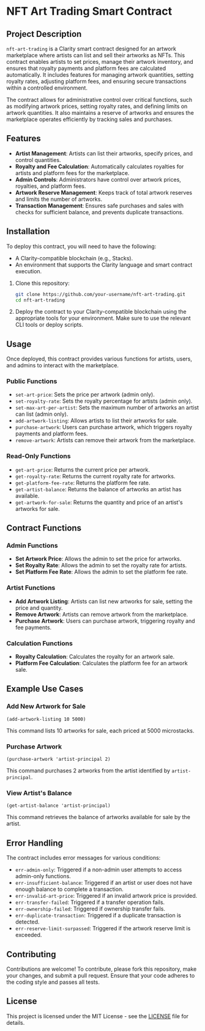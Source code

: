# NFT Art Trading Smart Contract

## Project Description
`nft-art-trading` is a Clarity smart contract designed for an artwork marketplace where artists can list and sell their artworks as NFTs. This contract enables artists to set prices, manage their artwork inventory, and ensures that royalty payments and platform fees are calculated automatically. It includes features for managing artwork quantities, setting royalty rates, adjusting platform fees, and ensuring secure transactions within a controlled environment.

The contract allows for administrative control over critical functions, such as modifying artwork prices, setting royalty rates, and defining limits on artwork quantities. It also maintains a reserve of artworks and ensures the marketplace operates efficiently by tracking sales and purchases.

## Features
- **Artist Management**: Artists can list their artworks, specify prices, and control quantities.
- **Royalty and Fee Calculation**: Automatically calculates royalties for artists and platform fees for the marketplace.
- **Admin Controls**: Administrators have control over artwork prices, royalties, and platform fees.
- **Artwork Reserve Management**: Keeps track of total artwork reserves and limits the number of artworks.
- **Transaction Management**: Ensures safe purchases and sales with checks for sufficient balance, and prevents duplicate transactions.

## Installation
To deploy this contract, you will need to have the following:
- A Clarity-compatible blockchain (e.g., Stacks).
- An environment that supports the Clarity language and smart contract execution.

1. Clone this repository:
    ```bash
    git clone https://github.com/your-username/nft-art-trading.git
    cd nft-art-trading
    ```

2. Deploy the contract to your Clarity-compatible blockchain using the appropriate tools for your environment. Make sure to use the relevant CLI tools or deploy scripts.

## Usage
Once deployed, this contract provides various functions for artists, users, and admins to interact with the marketplace.

### Public Functions
- `set-art-price`: Sets the price per artwork (admin only).
- `set-royalty-rate`: Sets the royalty percentage for artists (admin only).
- `set-max-art-per-artist`: Sets the maximum number of artworks an artist can list (admin only).
- `add-artwork-listing`: Allows artists to list their artworks for sale.
- `purchase-artwork`: Users can purchase artwork, which triggers royalty payments and platform fees.
- `remove-artwork`: Artists can remove their artwork from the marketplace.

### Read-Only Functions
- `get-art-price`: Returns the current price per artwork.
- `get-royalty-rate`: Returns the current royalty rate for artworks.
- `get-platform-fee-rate`: Returns the platform fee rate.
- `get-artist-balance`: Returns the balance of artworks an artist has available.
- `get-artwork-for-sale`: Returns the quantity and price of an artist's artworks for sale.

## Contract Functions

### Admin Functions
- **Set Artwork Price**: Allows the admin to set the price for artworks.
- **Set Royalty Rate**: Allows the admin to set the royalty rate for artists.
- **Set Platform Fee Rate**: Allows the admin to set the platform fee rate.

### Artist Functions
- **Add Artwork Listing**: Artists can list new artworks for sale, setting the price and quantity.
- **Remove Artwork**: Artists can remove artwork from the marketplace.
- **Purchase Artwork**: Users can purchase artwork, triggering royalty and fee payments.

### Calculation Functions
- **Royalty Calculation**: Calculates the royalty for an artwork sale.
- **Platform Fee Calculation**: Calculates the platform fee for an artwork sale.

## Example Use Cases

### Add New Artwork for Sale
```clarity
(add-artwork-listing 10 5000)
```
This command lists 10 artworks for sale, each priced at 5000 microstacks.

### Purchase Artwork
```clarity
(purchase-artwork 'artist-principal 2)
```
This command purchases 2 artworks from the artist identified by `artist-principal`.

### View Artist's Balance
```clarity
(get-artist-balance 'artist-principal)
```
This command retrieves the balance of artworks available for sale by the artist.

## Error Handling
The contract includes error messages for various conditions:
- `err-admin-only`: Triggered if a non-admin user attempts to access admin-only functions.
- `err-insufficient-balance`: Triggered if an artist or user does not have enough balance to complete a transaction.
- `err-invalid-art-price`: Triggered if an invalid artwork price is provided.
- `err-transfer-failed`: Triggered if a transfer operation fails.
- `err-ownership-failed`: Triggered if ownership transfer fails.
- `err-duplicate-transaction`: Triggered if a duplicate transaction is detected.
- `err-reserve-limit-surpassed`: Triggered if the artwork reserve limit is exceeded.

## Contributing
Contributions are welcome! To contribute, please fork this repository, make your changes, and submit a pull request. Ensure that your code adheres to the coding style and passes all tests.

## License
This project is licensed under the MIT License - see the [LICENSE](LICENSE) file for details.
